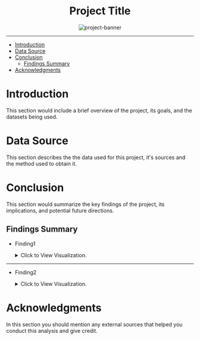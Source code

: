 <h1 align="center">Project Title</h1>

<div style="text-align:center;">
    <img src="https://www.primemotorz.com/wp-content/uploads/2019/08/secondary-banner-placeholder.jpg" alt="project-banner">
</div>

---
- [Introduction](#introduction)
- [Data Source](#data-source)
- [Conclusion](#conclusion)
  - [Findings Summary](#findings-summary)
- [Acknowledgments](#acknowledgments)


# Introduction 

This section would include a brief overview of the project, its goals, and the datasets being used.


# Data Source

This section describes the the data used for this project, it's sources and the method used to obtain it.


# Conclusion

This section would summarize the key findings of the project, its implications, and potential future directions.


## Findings Summary

- Finding1
    <details>
    <summary>Click to View Visualization.</summary>

    ![Alt text](Assets/)
    </details>

****

- Finding2
    <details>
    <summary>Click to View Visualization.</summary>

    ![Alt text](Assets/)
    </details>


# Acknowledgments

In this section you should mention any external sources that helped you conduct this analysis and give credit.

